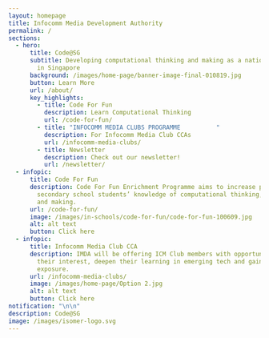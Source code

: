```yaml
---
layout: homepage
title: Infocomm Media Development Authority
permalink: /
sections:
  - hero:
      title: Code@SG
      subtitle: Developing computational thinking and making as a national capability
        in Singapore
      background: /images/home-page/banner-image-final-010819.jpg
      button: Learn More
      url: /about/
      key_highlights:
        - title: Code For Fun
          description: Learn Computational Thinking
          url: /code-for-fun/
        - title: "INFOCOMM MEDIA CLUBS PROGRAMME          "
          description: For Infocomm Media Club CCAs
          url: /infocomm-media-clubs/
        - title: Newsletter
          description: Check out our newsletter!
          url: /newsletter/
  - infopic:
      title: Code For Fun
      description: Code For Fun Enrichment Programme aims to increase primary and
        secondary school students’ knowledge of computational thinking, coding
        and making.
      url: /code-for-fun/
      image: /images/in-schools/code-for-fun/code-for-fun-100609.jpg
      alt: alt text
      button: Click here
  - infopic:
      title: Infocomm Media Club CCA
      description: IMDA will be offering ICM Club members with opportunities to pursue
        their interest, deepen their learning in emerging tech and gain industry
        exposure.
      url: /infocomm-media-clubs/
      image: /images/home-page/Option 2.jpg
      alt: alt text
      button: Click here
notification: "\n\n"
description: Code@SG
image: /images/isomer-logo.svg
---
```


